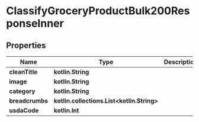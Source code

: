 
# ClassifyGroceryProductBulk200ResponseInner

## Properties
| Name | Type | Description | Notes |
| ------------ | ------------- | ------------- | ------------- |
| **cleanTitle** | **kotlin.String** |  |  |
| **image** | **kotlin.String** |  |  |
| **category** | **kotlin.String** |  |  |
| **breadcrumbs** | **kotlin.collections.List&lt;kotlin.String&gt;** |  |  |
| **usdaCode** | **kotlin.Int** |  |  |



